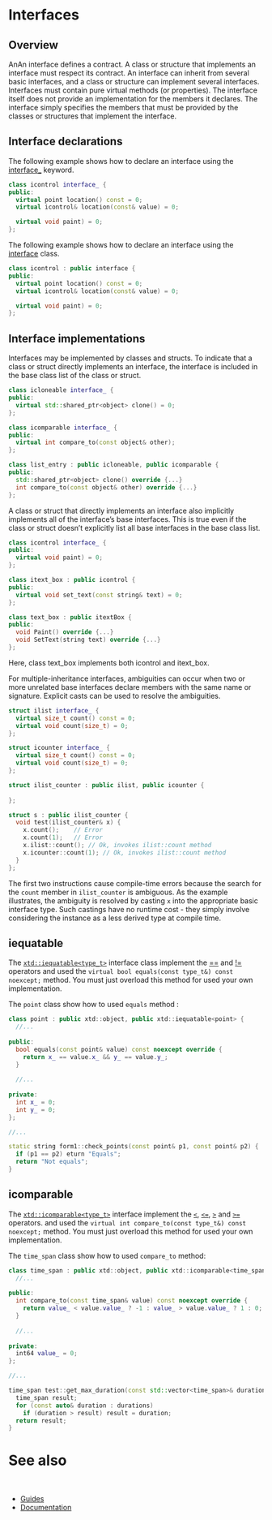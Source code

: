 # Interfaces

## Overview

AnAn interface defines a contract. A class or structure that implements an interface must respect its contract. An interface can inherit from several basic interfaces, and a class or structure can implement several interfaces.
Interfaces must contain pure virtual methods (or properties). The interface itself does not provide an implementation for the members it declares. The interface simply specifies the members that must be provided by the classes or structures that implement the interface.

## Interface declarations

The following example shows how to declare an interface using the [interface_](https://gammasoft71.github.io/xtd/reference_guides/latest/group__keywords.html#ga64c32b24bd922fc8189a487213592ccf) keyword.

```cpp
class icontrol interface_ {
public:
  virtual point location() const = 0;
  virtual icontrol& location(const& value) = 0;

  virtual void paint) = 0;
};
```

The following example shows how to declare an interface using the [interface](https://gammasoft71.github.io/xtd/reference_guides/latest/classxtd_1_1interface.html) class.

```cpp
class icontrol : public interface {
public:
  virtual point location() const = 0;
  virtual icontrol& location(const& value) = 0;

  virtual void paint) = 0;
};
```

## Interface implementations

Interfaces may be implemented by classes and structs. To indicate that a class or struct directly implements an interface, the interface is included in the base class list of the class or struct.

```cpp
class icloneable interface_ {
public:
  virtual std::shared_ptr<object> clone() = 0;
};

class icomparable interface_ {
public:
  virtual int compare_to(const object& other);
};

class list_entry : public icloneable, public icomparable {
public:
  std::shared_ptr<object> clone() override {...}    
  int compare_to(const object& other) override {...}
};
```

A class or struct that directly implements an interface also implicitly implements all of the interface’s base interfaces. This is true even if the class or struct doesn’t explicitly list all base interfaces in the base class list.

```cpp
class icontrol interface_ {
public:
  virtual void paint) = 0;
};

class itext_box : public icontrol {
public:
  virtual void set_text(const string& text) = 0;
};

class text_box : public itextBox {
public: 
  void Paint() override {...}
  void SetText(string text) override {...}
};
```

Here, class text_box implements both icontrol and itext_box.

For multiple-inheritance interfaces, ambiguities can occur when two or more unrelated base interfaces declare members with the same name or signature. Explicit casts can be used to resolve the ambiguities.

```cpp
struct ilist interface_ {
  virtual size_t count() const = 0;
  virtual void count(size_t) = 0;
};

struct icounter interface_ {
  virtual size_t count() const = 0;
  virtual void count(size_t) = 0;
};

struct ilist_counter : public ilist, public icounter {
  
};

struct s : public ilist_counter {
  void test(ilist_counter& x) {
    x.count();    // Error
    x.count(1);   // Error
    x.ilist::count(); // Ok, invokes ilist::count method
    x.icounter::count(1); // Ok, invokes ilist::count method
  }
};

```

The first two instructions cause compile-time errors because the search for the `count` member in `ilist_counter` is ambiguous. As the example illustrates, the ambiguity is resolved by casting `x` into the appropriate basic interface type. Such castings have no runtime cost - they simply involve considering the instance as a less derived type at compile time.

## iequatable

The [`xtd::iequatable<type_t>`](https://gammasoft71.github.io/xtd/reference_guides/latest/classxtd_1_1iequatable.html) interface class implement the [==](https://en.cppreference.com/w/cpp/language/operator_precedence) and [!=](https://en.cppreference.com/w/cpp/language/operator_precedence) operators and used the `virtual bool equals(const type_t&) const noexcept;` method.
You must just overload this method for used your own implementation.

The `point` class show how to used `equals` method :

```cpp
class point : public xtd::object, public xtd::iequatable<point> {
  //...
  
public:
  bool equals(const point& value) const noexcept override {
    return x_ == value.x_ && y_ == value.y_;
  }
  ​
  //...
  
private:
  int x_ = 0;
  int y_ = 0;
};

//...

static string form1::check_points(const point& p1, const point& p2) {
  if (p1 == p2) eturn "Equals";
  return "Not equals";
}
```

## icomparable

The [`xtd::icomparable<type_t>`](https://gammasoft71.github.io/xtd/reference_guides/latest/classxtd_1_1icomparable.html) interface implement the [`<`](https://en.cppreference.com/w/cpp/language/operator_precedence), [`<=`](https://en.cppreference.com/w/cpp/language/operator_precedence), [`>`](https://en.cppreference.com/w/cpp/language/operator_precedence) and [`>=`](https://en.cppreference.com/w/cpp/language/operator_precedence) operators. and used the `virtual int compare_to(const type_t&) const noexcept;` method.
You must just overload this method for used your own implementation.

The `time_span` class show how to used `compare_to` method:

```cpp
class time_span : public xtd::object, public xtd::icomparable<time_span> {
  //...
  
public:
  int compare_to(const time_span& value) const noexcept override {
    return value_ < value.value_ ? -1 : value_ > value.value_ ? 1 : 0;
  }
  ​
  //...
  
private:
  int64 value_ = 0;
};

//...

time_span test::get_max_duration(const std::vector<time_span>& durations) const noexcept {
  time_span result;
  for (const auto& duration : durations)
    if (duration > result) result = duration;
  return result;
}
```

# See also
​
* [Guides](/docs/documentation/guides)
* [Documentation](/docs/documentation)

[//]: # (https://learn.microsoft.com/en-us/dotnet/standard/base-types/type-conversion)
